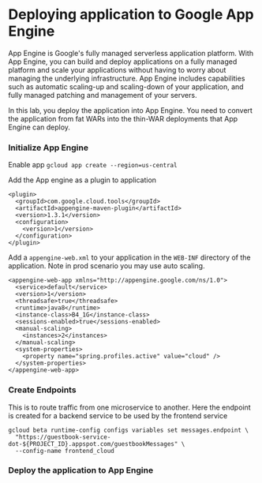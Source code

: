 # Deploying application to Google App Engine
App Engine is Google's fully managed serverless application platform. With App Engine, you can build and deploy applications on a fully managed platform and scale your applications without having to worry about managing the underlying infrastructure. App Engine includes capabilities such as automatic scaling-up and scaling-down of your application, and fully managed patching and management of your servers.

In this lab, you deploy the application into App Engine. You need to convert the application from fat WARs into the thin-WAR deployments that App Engine can deploy.

### Initialize App Engine
Enable app
`gcloud app create --region=us-central`

Add the App engine as a plugin to application
```
<plugin>
  <groupId>com.google.cloud.tools</groupId>
  <artifactId>appengine-maven-plugin</artifactId>
  <version>1.3.1</version>
  <configuration>
	<version>1</version>
  </configuration>
</plugin>

```
Add a `appengine-web.xml` to your application in the `WEB-INF` directory of the application.  Note in prod scenario you may use auto scaling. 
```
<appengine-web-app xmlns="http://appengine.google.com/ns/1.0">
  <service>default</service>
  <version>1</version>
  <threadsafe>true</threadsafe>
  <runtime>java8</runtime>
  <instance-class>B4_1G</instance-class>
  <sessions-enabled>true</sessions-enabled>
  <manual-scaling>
    <instances>2</instances>
  </manual-scaling>
  <system-properties>
    <property name="spring.profiles.active" value="cloud" />
  </system-properties>
</appengine-web-app>
```


### Create Endpoints
This is to route traffic from one microservice to another.  Here the endpoint is created for a backend service to be used by the frontend service
```
gcloud beta runtime-config configs variables set messages.endpoint \
  "https://guestbook-service-dot-${PROJECT_ID}.appspot.com/guestbookMessages" \
  --config-name frontend_cloud
```
    
### Deploy the application to App Engine

<!--stackedit_data:
eyJoaXN0b3J5IjpbLTE1MDgzNTE1MzIsLTUxNTMzNTA3NCwxMj
YyNTcyMTUyLC0yMDg4NzQ2NjEyLDczMDk5ODExNl19
-->